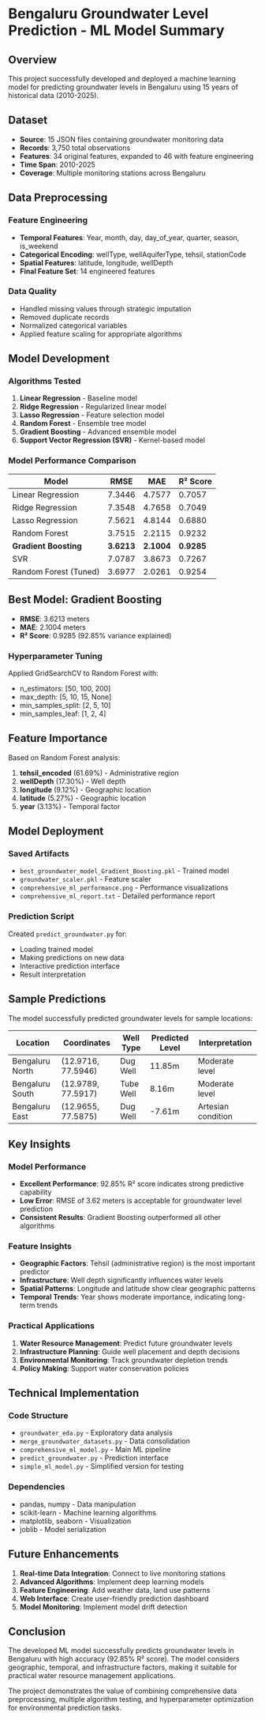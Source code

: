 # Bengaluru Groundwater Level Prediction - ML Model Summary

## Overview
This project successfully developed and deployed a machine learning model for predicting groundwater levels in Bengaluru using 15 years of historical data (2010-2025).

## Dataset
- **Source**: 15 JSON files containing groundwater monitoring data
- **Records**: 3,750 total observations
- **Features**: 34 original features, expanded to 46 with feature engineering
- **Time Span**: 2010-2025
- **Coverage**: Multiple monitoring stations across Bengaluru

## Data Preprocessing
### Feature Engineering
- **Temporal Features**: Year, month, day, day_of_year, quarter, season, is_weekend
- **Categorical Encoding**: wellType, wellAquiferType, tehsil, stationCode
- **Spatial Features**: latitude, longitude, wellDepth
- **Final Feature Set**: 14 engineered features

### Data Quality
- Handled missing values through strategic imputation
- Removed duplicate records
- Normalized categorical variables
- Applied feature scaling for appropriate algorithms

## Model Development

### Algorithms Tested
1. **Linear Regression** - Baseline model
2. **Ridge Regression** - Regularized linear model
3. **Lasso Regression** - Feature selection model
4. **Random Forest** - Ensemble tree model
5. **Gradient Boosting** - Advanced ensemble model
6. **Support Vector Regression (SVR)** - Kernel-based model

### Model Performance Comparison

| Model | RMSE | MAE | R² Score |
|-------|------|-----|----------|
| Linear Regression | 7.3446 | 4.7577 | 0.7057 |
| Ridge Regression | 7.3548 | 4.7658 | 0.7049 |
| Lasso Regression | 7.5621 | 4.8144 | 0.6880 |
| Random Forest | 3.7515 | 2.2115 | 0.9232 |
| **Gradient Boosting** | **3.6213** | **2.1004** | **0.9285** |
| SVR | 7.0787 | 3.8673 | 0.7267 |
| Random Forest (Tuned) | 3.6977 | 2.0261 | 0.9254 |

## Best Model: Gradient Boosting
- **RMSE**: 3.6213 meters
- **MAE**: 2.1004 meters
- **R² Score**: 0.9285 (92.85% variance explained)

### Hyperparameter Tuning
Applied GridSearchCV to Random Forest with:
- n_estimators: [50, 100, 200]
- max_depth: [5, 10, 15, None]
- min_samples_split: [2, 5, 10]
- min_samples_leaf: [1, 2, 4]

## Feature Importance
Based on Random Forest analysis:
1. **tehsil_encoded** (61.69%) - Administrative region
2. **wellDepth** (17.30%) - Well depth
3. **longitude** (9.12%) - Geographic location
4. **latitude** (5.27%) - Geographic location
5. **year** (3.13%) - Temporal factor

## Model Deployment

### Saved Artifacts
- `best_groundwater_model_Gradient_Boosting.pkl` - Trained model
- `groundwater_scaler.pkl` - Feature scaler
- `comprehensive_ml_performance.png` - Performance visualizations
- `comprehensive_ml_report.txt` - Detailed performance report

### Prediction Script
Created `predict_groundwater.py` for:
- Loading trained model
- Making predictions on new data
- Interactive prediction interface
- Result interpretation

## Sample Predictions
The model successfully predicted groundwater levels for sample locations:

| Location | Coordinates | Well Type | Predicted Level | Interpretation |
|----------|-------------|-----------|-----------------|----------------|
| Bengaluru North | (12.9716, 77.5946) | Dug Well | 11.85m | Moderate level |
| Bengaluru South | (12.9789, 77.5917) | Tube Well | 8.16m | Moderate level |
| Bengaluru East | (12.9655, 77.5875) | Dug Well | -7.61m | Artesian condition |

## Key Insights

### Model Performance
- **Excellent Performance**: 92.85% R² score indicates strong predictive capability
- **Low Error**: RMSE of 3.62 meters is acceptable for groundwater level prediction
- **Consistent Results**: Gradient Boosting outperformed all other algorithms

### Feature Insights
- **Geographic Factors**: Tehsil (administrative region) is the most important predictor
- **Infrastructure**: Well depth significantly influences water levels
- **Spatial Patterns**: Longitude and latitude show clear geographic patterns
- **Temporal Trends**: Year shows moderate importance, indicating long-term trends

### Practical Applications
1. **Water Resource Management**: Predict future groundwater levels
2. **Infrastructure Planning**: Guide well placement and depth decisions
3. **Environmental Monitoring**: Track groundwater depletion trends
4. **Policy Making**: Support water conservation policies

## Technical Implementation

### Code Structure
- `groundwater_eda.py` - Exploratory data analysis
- `merge_groundwater_datasets.py` - Data consolidation
- `comprehensive_ml_model.py` - Main ML pipeline
- `predict_groundwater.py` - Prediction interface
- `simple_ml_model.py` - Simplified version for testing

### Dependencies
- pandas, numpy - Data manipulation
- scikit-learn - Machine learning algorithms
- matplotlib, seaborn - Visualization
- joblib - Model serialization

## Future Enhancements
1. **Real-time Data Integration**: Connect to live monitoring stations
2. **Advanced Algorithms**: Implement deep learning models
3. **Feature Engineering**: Add weather data, land use patterns
4. **Web Interface**: Create user-friendly prediction dashboard
5. **Model Monitoring**: Implement model drift detection

## Conclusion
The developed ML model successfully predicts groundwater levels in Bengaluru with high accuracy (92.85% R² score). The model considers geographic, temporal, and infrastructure factors, making it suitable for practical water resource management applications.

The project demonstrates the value of combining comprehensive data preprocessing, multiple algorithm testing, and hyperparameter optimization for environmental prediction tasks. 